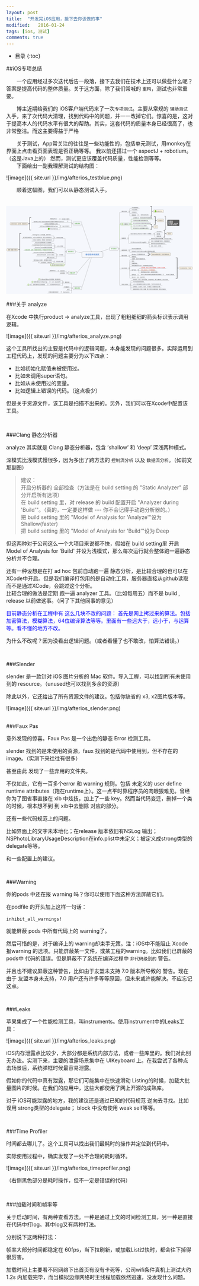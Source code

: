 ```yaml
---
layout: post
title:  "开发完iOS应用，接下去你该做的事"
modified:   2016-01-24
tags: [ios, 测试]
comments: true
---
```


* 目录
{:toc}

##iOS专项总结

　　一个应用经过多次迭代后告一段落，接下去我们在技术上还可以做些什么呢？答案是提高代码的整体质量。关于这方面，除了我们常喊的 `重构`，测试也非常重要。

　　博主近期给我们的 iOS客户端代码来了一次`专项测试`。主要从常规的 `辅助测试` 入手，来了次代码大清理，找到代码中的问题，并一一改掉它们。惊喜的是，这对于提高本人的代码水平有很大的帮助。其实，这套代码的质量本身已经很高了，也非常整洁。而这主要得益于严格

　　关于测试，App常关注的往往是一些功能性的，包括单元测试，用monkey在界面上点击看页面表现是否正确等等。 我以前还搭过一个 aspectJ + robotium。（这是Java上的） 然而，测试更应该覆盖代码质量，性能检测等等。  
　　下面给出一副我理解测试的结构图：

![image]({{ site.url }}/img/afterios_testblue.png)

　　顺着这幅图，我们可以从静态测试入手。

<!--more-->　　

<img src= "/img/afterios_testblue.png" onclick="this.style.zoom='2'" />

<br/>

###关于 analyze

在Xcode 中执行product -> analyze工具，出现了粗粗细细的箭头标识表示调用逻辑。

![image]({{ site.url }}/img/afterios_analyze.png)

这个工具所找出的主要是代码中的逻辑问题，本身能发现的问题很多。实际运用到工程代码上，发现的问题主要分为以下四点：

- 比如初始化赋值未被使用过。
- 比如未调用super语句。
- 比如从未使用过的变量。
- 比如逻辑上错误的代码。（这点极少）

但是关于资源文件，该工具是扫描不出来的。另外，我们可以在Xcode中配置该工具。

<br/>

###Clang 静态分析器

analyze 其实就是 Clang 静态分析器，包含 ’shallow’ 和 ‘deep’ 深浅两种模式。

深模式比浅模式慢很多，因为多出了跨方法的 `控制流分析` 以及 `数据流分析`。（如前文那副图）

>建议：  
开启分析器的 全部检查（方法是在 build setting 的 "Static Analyzer" 部分开启所有选项）  
在 build setting 里，对 release 的 build 配置开启 "Analyzer during 'Build'"。（真的，一定要这样做 --- 你不会记得手动跑分析器的。）  
把 build setting 里的 "Model of Analysis for 'Analyze'"设为 Shallow(faster)  
把 build setting 里的 "Model of Analysis for 'Build'"设为 Deep

但这两种对于公司这么一个大项目来说都不快，假如在 build setting里 开启 Model of Analysis for ‘Build' 并设为浅模式，那么每次运行就会整体跑一遍静态分析并不合理。

还有一种设想是在打 ad hoc 包前自动跑一遍 静态分析，是比较合理的也可以在XCode中开启。但是我们编译打包用的是自动化工具，服务器直接从github读取而不是通过XCode，会跳过这个分析。  
比较合理的做法是定期 跑一遍 analyzer 工具。（比如每周五）而不是 build , release 以前做这事。（问了下其他同事的意见）

<font color='blue'>
目前静态分析在工程中有 这么几块不改的问题：  
首先是网上拷过来的算法。包括加密算法，模糊算法，64位编译算法等等。里面有一些远大于，远小于，与运算等。看不懂的地方不改。 
</font>

为什么不改呢？因为没看出逻辑问题。（或者看懂了也不敢改，怕算法错误。）

<br/>

###Slender

slender 是一款针对 iOS 图片分析的 Mac 软件。导入工程，可以找到所有未使用到的 resource。（unused也可以找到多余的资源）

除此以外，它还给出了所有资源文件的建议。包括你缺省的 x3, x2图片版本等。

![image]({{ site.url }}/img/afterios_slender.png)

<br/>
###Faux Pas

意外发现的惊喜。Faux Pas 是一个出色的静态 Error 检测工具。

slender 找到的是未使用的资源，faux 找到的是代码中使用到，但不存在的image。（实测下来往往有很多）

甚至由此 发现了一些弃用的文件夹。

不仅如此，它有一百多个error 和 warning 规则。包括 未定义的 user define runtime attributes（跑在runtime上）。这一点平时靠程序员的肉眼狠难见。曾经你为了图省事直接在 xib 中炫技，加上了一些 key。然而当代码变迁，删掉一个类的时候，根本想不到 到 xib中去删除 对应的部分。

还有一些代码规范上的问题。

比如界面上的文字未本地化；在release 版本依旧有NSLog 输出；NSPhotoLibraryUsageDescription在info.plist中未定义；被定义成strong类型的delegate等等。

和一些配置上的建议。

<br/>

###Warning

你的pods 中还在报 warning 吗？你可以使用下面这种方法屏蔽它们。

在podfile 的开头加上这样一句话：

`inhibit_all_warnings!`

就能屏蔽 pods 中所有代码上的 warning了。

然后可惜的是，对于编译上的 warning却束手无策。注：iOS中不能阻止 Xcode 报warning 的选项。只能屏蔽某一文件，或某工程的warning。比如我们已屏蔽的pods中 代码的错误。但是屏蔽不了系统在编译过程中 `非代码级别的` 警告。

并且也不建议屏蔽这种警告，比如由于友盟未支持 7.0 版本所导致的 警告。现在由于 友盟本身未支持，7.0 用户还有许多等等原因，但未来或许能解决。不应忘记这点。

<br/>

###Leaks

苹果集成了一个性能检测工具，叫instruments。使用instrument中的Leaks工具：

![image]({{ site.url }}/img/afterios_leaks.png)

iOS内存泄露点比较少，大部分都是系统内部方法，或者一些库里的。我们对此别无办法。实测下来，主要的泄露场景集中在 UIKeyboard 上。在我尝试了各种点击场景后，系统弹框时候最容易泄露。

假如你的代码中真有泄露，那它们可能集中在快速滑动 Listing的时候，加载大批量图片的时候。在我们的应用中，这些大都使用了网上开源的成熟库。

对于 iOS可能泄露的地方，我的建议还是通过已知的代码规范 逆向去寻找。比如 误用 strong类型的delegate； block 中没有使用 weak self等等。

<br/>

###Time Profiler

时间都去哪儿了。这个工具可以找出我们最耗时的操作并定位到代码中。

实际使用过程中，确实发现了一处不合理的耗时循环。

![image]({{ site.url }}/img/afterios_timeprofiler.png)

（右侧黑色部分是耗时操作，但不一定是错误的代码）

<br/>

###加载时间和帧率等

关于启动时间，有两种查看方法。一种是通过上文的时间检测工具，另一种是直接在代码中打log。其中log又有两种打法。

分别说下这两种打法：

帧率大部分时间都稳定在 60fps，当下拉刷新，或加载List过快时，都会往下掉得很厉害。

加载时间上主要看不同网络下出首页有没有卡死等，公司wifi条件真机上测试大约 1.2s 内加载完毕，而当模拟边缘网络时主线程加载依然迅速，没发现什么问题。





















